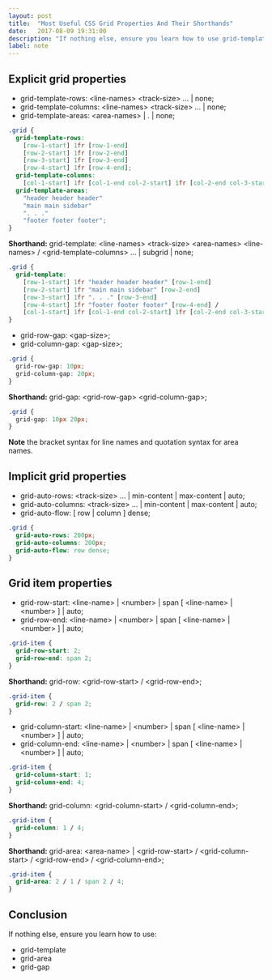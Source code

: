 ```yaml
---
layout: post
title:  "Most Useful CSS Grid Properties And Their Shorthands"
date:   2017-08-09 19:31:00
description: "If nothing else, ensure you learn how to use grid-template, grid-area and grid-gap."
label: note
---
```


## Explicit grid properties

* grid-template-rows: \<line-names> \<track-size> ... \| none;
* grid-template-columns: \<line-names> \<track-size> ... \| none;
* grid-template-areas: \<area-names> \| . \| none;

``` css
.grid {
  grid-template-rows:
    [row-1-start] 1fr [row-1-end]
    [row-2-start] 1fr [row-2-end]
    [row-3-start] 1fr [row-3-end]
    [row-4-start] 1fr [row-4-end];
  grid-template-columns:
    [col-1-start] 1fr [col-1-end col-2-start] 1fr [col-2-end col-3-start] 1fr [col-3-end];
  grid-template-areas:
    "header header header"
    "main main sidebar"
    ". . ."
    "footer footer footer";
}
```

**Shorthand:** grid-template: \<line-names> \<track-size> \<area-names> \<line-names> / \<grid-template-columns> ... \| subgrid \| none;

``` css
.grid {
  grid-template:
    [row-1-start] 1fr "header header header" [row-1-end]
    [row-2-start] 1fr "main main sidebar" [row-2-end]
    [row-3-start] 1fr ". . ." [row-3-end]
    [row-4-start] 1fr "footer footer footer" [row-4-end] /
    [col-1-start] 1fr [col-1-end col-2-start] 1fr [col-2-end col-3-start] 1fr [col-3-end];
}
```

* grid-row-gap: \<gap-size>;
* grid-column-gap: \<gap-size>;

``` css
.grid {
  grid-row-gap: 10px;
  grid-column-gap: 20px;
}
```

**Shorthand:** grid-gap: \<grid-row-gap> \<grid-column-gap>;

``` css
.grid {
  grid-gap: 10px 20px;
}
```

**Note** the bracket syntax for line names and quotation syntax for area names.  

## Implicit grid properties

* grid-auto-rows: \<track-size> ... \| min-content \| max-content \| auto;
* grid-auto-columns: \<track-size> ... \| min-content \| max-content \| auto;
* grid-auto-flow: [ row \| column ] dense;

``` css
.grid {
  grid-auto-rows: 200px;
  grid-auto-columns: 200px;
  grid-auto-flow: row dense;
}
```

## Grid item properties

* grid-row-start: \<line-name> | \<number> \| span [ \<line-name> | \<number> ] \| auto;
* grid-row-end: \<line-name> | \<number> \| span [ \<line-name> | \<number> ] \| auto;

``` css
.grid-item {
  grid-row-start: 2;
  grid-row-end: span 2;
}
```

**Shorthand:** grid-row: \<grid-row-start> / \<grid-row-end>;

``` css
.grid-item {
  grid-row: 2 / span 2;
}
```

* grid-column-start: \<line-name> | \<number> \| span [ \<line-name> | \<number> ] \| auto;
* grid-column-end: \<line-name> | \<number> \| span [ \<line-name> | \<number> ] \| auto;

``` css
.grid-item {
  grid-column-start: 1;
  grid-column-end: 4;
}
```

**Shorthand:** grid-column: \<grid-column-start> / \<grid-column-end>;

``` css
.grid-item {
  grid-column: 1 / 4;
}
```

**Shorthand:** grid-area: \<area-name> \| \<grid-row-start> / \<grid-column-start> / \<grid-row-end> / \<grid-column-end>;

``` css
.grid-item {
  grid-area: 2 / 1 / span 2 / 4;
}
```

## Conclusion

If nothing else, ensure you learn how to use:
* grid-template
* grid-area
* grid-gap
